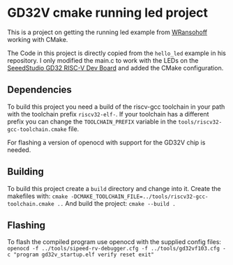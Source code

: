 # GD32V cmake running led project

This is a project on getting the running led example from [WRansohoff](https://github.com/WRansohoff/GD32VF103_templates) working with CMake.


The Code in this project is directly copied from the `hello_led` example in his repository. I only modified the main.c to work with the LEDs on the [SeeedStudio GD32 RISC-V Dev Board](https://wiki.seeedstudio.com/SeeedStudio-GD32-RISC-V-Dev-Board/) and added the CMake configuration.

## Dependencies

To build this project you need a build of the riscv-gcc toolchain in your path with the toolchain prefix `riscv32-elf-`.
If your toolchain has a different prefix you can change the `TOOLCHAIN_PREFIX` variable in the `tools/riscv32-gcc-toolchain.cmake` file.

For flashing a version of openocd with support for the GD32V chip is needed.

## Building

To build this project create a `build` directory and change into it.
Create the makefiles with:
`cmake -DCMAKE_TOOLCHAIN_FILE=../tools/riscv32-gcc-toolchain.cmake ..`
And build the project:
`cmake --build .`

## Flashing

To flash the compiled program use openocd with the supplied config files:
`openocd -f ../tools/sipeed-rv-debugger.cfg -f ../tools/gd32vf103.cfg -c "program gd32v_startup.elf verify reset exit"`